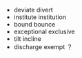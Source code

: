 - deviate divert
- institute institution
- bound bounce
- exceptional exclusive
- tilt incline
- discharge exempt ？